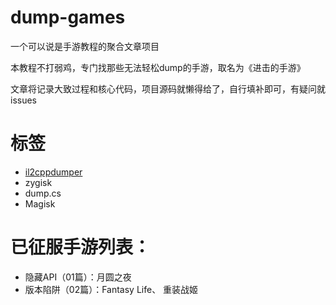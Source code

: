 # dump-games

一个可以说是手游教程的聚合文章项目

本教程不打弱鸡，专门找那些无法轻松dump的手游，取名为《进击的手游》

文章将记录大致过程和核心代码，项目源码就懒得给了，自行填补即可，有疑问就issues

# 标签
* [il2cppdumper](https://github.com/Perfare/Zygisk-Il2CppDumper) 
* zygisk 
* dump.cs
* Magisk

# 已征服手游列表：
* 隐藏API（01篇）：月圆之夜
* 版本陷阱（02篇）：Fantasy Life、  重装战姬
